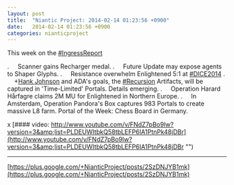 ```yaml
---
layout: post
title:  "Niantic Project: 2014-02-14 01:23:56 +0900"
date:   2014-02-14 01:23:56 +0900
categories: nianticproject
---
```

This week on the  [#IngressReport](https://plus.google.com/s/%23IngressReport "")

.     Scanner gains Recharger medal.
.     Future Update may expose agents to Shaper Glyphs.
.     Resistance overwhelm Enlightened 5:1 at  [#DICE2014](https://plus.google.com/s/%23DICE2014 "")
.     +[Hank Johnson](https://plus.google.com/117792105926525258257 "") and ADA's goals, the  [#Recursion](https://plus.google.com/s/%23Recursion "")  Artifacts, will be captured in 'Time-Limited' Portals. Details emerging.
.     Operation Harard Hårfagre claims 2M MU for Enlightened in Northern Europe.
.     In Amsterdam, Operation Pandora's Box captures 983 Portals to create massive L8 farm.
Portal of the Week: Chess Board in Germany.

x
[#### video: http://www.youtube.com/v/FNdZ7pBo9lw?version=3&amp;list=PLDEUWItbkQ58tbLEFP6lA1PtnPk48jDBr](http://www.youtube.com/v/FNdZ7pBo9lw?version=3&amp;list=PLDEUWItbkQ58tbLEFP6lA1PtnPk48jDBr "")
- - -
[https://plus.google.com/+NianticProject/posts/2SzDNJYB1mk](https://plus.google.com/+NianticProject/posts/2SzDNJYB1mk)
